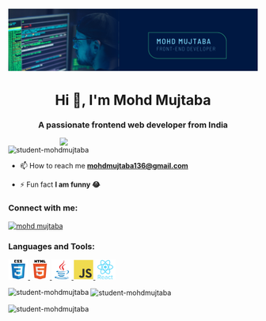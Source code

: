 ![logo](https://github.com/student-MohdMujtaba/MohdMujtaba-/blob/main/Blue%20And%20Green%20Professional%20Technology%20LinkedIn%20Banner.png)
<h1 align="center">Hi 👋, I'm Mohd Mujtaba</h1>
<h3 align="center">A passionate frontend web developer from India</h3>
<img align="right" width="400" src="https://encrypted-tbn0.gstatic.com/images?q=tbn:ANd9GcSx0ysv8eiDc9kkwb0W3dPEq3jcdkI7cK0jPg&s">

<p align="left"> <img src="https://komarev.com/ghpvc/?username=student-mohdmujtaba&label=Profile%20views&color=0e75b6&style=flat" alt="student-mohdmujtaba" /> </p>

- 📫 How to reach me **mohdmujtaba136@gmail.com**

- ⚡ Fun fact **I am funny 😂**

<h3 align="left">Connect with me:</h3>
<p align="left">
<a href="https://linkedin.com/in/mohd mujtaba" target="blank"><img align="center" src="https://raw.githubusercontent.com/rahuldkjain/github-profile-readme-generator/master/src/images/icons/Social/linked-in-alt.svg" alt="mohd mujtaba" height="30" width="40" /></a>
</p>

<h3 align="left">Languages and Tools:</h3>
<p align="left"> <a href="https://www.w3schools.com/css/" target="_blank" rel="noreferrer"> <img src="https://raw.githubusercontent.com/devicons/devicon/master/icons/css3/css3-original-wordmark.svg" alt="css3" width="40" height="40"/> </a> <a href="https://www.w3.org/html/" target="_blank" rel="noreferrer"> <img src="https://raw.githubusercontent.com/devicons/devicon/master/icons/html5/html5-original-wordmark.svg" alt="html5" width="40" height="40"/> </a> <a href="https://www.java.com" target="_blank" rel="noreferrer"> <img src="https://raw.githubusercontent.com/devicons/devicon/master/icons/java/java-original.svg" alt="java" width="40" height="40"/> </a> <a href="https://developer.mozilla.org/en-US/docs/Web/JavaScript" target="_blank" rel="noreferrer"> <img src="https://raw.githubusercontent.com/devicons/devicon/master/icons/javascript/javascript-original.svg" alt="javascript" width="40" height="40"/> </a> <a href="https://reactjs.org/" target="_blank" rel="noreferrer"> <img src="https://raw.githubusercontent.com/devicons/devicon/master/icons/react/react-original-wordmark.svg" alt="react" width="40" height="40"/> </a> </p>

<p><img align="left" src="https://github-readme-stats.vercel.app/api/top-langs?username=student-mohdmujtaba&show_icons=true&locale=en&layout=compact" alt="student-mohdmujtaba" /></p>

<p>&nbsp;<img align="center" src="https://github-readme-stats.vercel.app/api?username=student-mohdmujtaba&show_icons=true&locale=en" alt="student-mohdmujtaba" /></p>

<p><img align="center" src="https://github-readme-streak-stats.herokuapp.com/?user=student-mohdmujtaba&" alt="student-mohdmujtaba" /></p>
